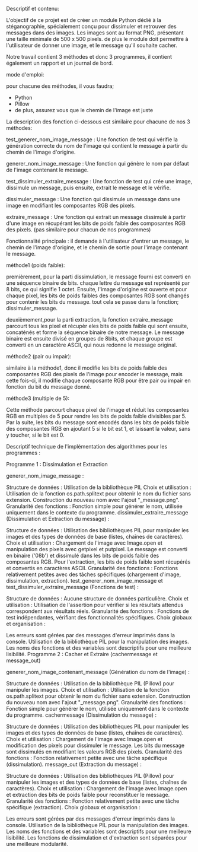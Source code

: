 Descriptif et contenu:

L'objectif de ce projet est de créer un module Python dédié à la stéganographie, spécialement conçu pour dissimuler et retrouver des messages dans des images. Les images sont au format PNG, présentant une taille minimale de 500 x 500 pixels. de plus le module doit permettre à l'utilisateur de donner une image, et le message qu'il souhaite cacher.

Notre travail contient 3 méthodes et donc 3 programmes, il contient également un rapport et un journal de bord.



mode d'emploi:

pour chacune des méthodes, il vous faudra;
- Python
- Pillow
- de plus, assurez vous que le chemin de l'image est juste

La description des fonction ci-dessous est similaire pour chacune de nos 3 méthodes:

test_generer_nom_image_message : Une fonction de test qui vérifie la génération correcte du nom de l'image qui contient le message à partir du chemin de l'image d'origine.

generer_nom_image_message : Une fonction qui génère le nom par défaut de l'image contenant le message.

test_dissimuler_extraire_message : Une fonction de test qui crée une image, dissimule un message, puis ensuite, extrait le message et le vérifie.

dissimuler_message : Une fonction qui dissimule un message dans une image en modifiant les composantes RGB des pixels.

extraire_message : Une fonction qui extrait un message dissimulé à partir d'une image en récupérant les bits de poids faible des composantes RGB des pixels. (pas similaire pour chacun de nos programmes)

Fonctionnalité principale : il demande à l'utilisateur d'entrer un message, le chemin de l'image d'origine, et le chemin de sortie pour l'image contenant le message.

méthode1 (poids faible):

premièrement, pour la parti dissimulation, le message fourni est converti en une séquence binaire de bits. chaque lettre du message est représenté par 8 bits, ce qui signifie 1 octet. Ensuite, l'image d'origine est ouverte et pour chaque pixel, les bits de poids faibles des composantes RGB sont changés pour contenir les bits du message. tout cela se passe dans la fonction; dissimuler_message.

deuxièmement,pour la parti extraction, la fonction extraire_message parcourt tous les pixel et récupèr eles bits de poids faible qui sont ensuite, concaténés et forme la séquence binaire de notre message.
Le message binaire est ensuite divisé en groupes de 8bits, et chaque groupe est converti en un caractère ASCII, qui nous redonne le message original.

méthode2 (pair ou impair):

similaire à la méthode1, donc il modifie les bits de poids faible des composantes RGB des pixels de l'image pour encoder le message, mais cette fois-ci, il modifie chaque composante RGB pour être pair ou impair en fonction du bit du message donné.

méthode3 (multiple de 5):

Cette méthode parcourt chaque pixel de l'image et réduit les composantes RGB en multiples de 5 pour rendre les bits de poids faible divisibles par 5. Par la suite, les bits du message sont encodés dans les bits de poids faible des composantes RGB en ajoutant 5 si le bit est 1, et laissant la valeur, sans y toucher, si le bit est 0.




Descriptif technique de l'implémentation des algorithmes pour les programmes :

Programme 1 : Dissimulation et Extraction

generer_nom_image_message :

Structure de données : Utilisation de la bibliothèque PIL
Choix et utilisation : Utilisation de la fonction os.path.splitext pour obtenir le nom du fichier sans extension. Construction du nouveau nom avec l'ajout "_message.png".
Granularité des fonctions : Fonction simple pour générer le nom, utilisée uniquement dans le contexte du programme.
dissimuler_extraire_message (Dissimulation et Extraction du message) :

Structure de données : Utilisation des bibliothèques PIL pour manipuler les images et des types de données de base (listes, chaînes de caractères).
Choix et utilisation :
Chargement de l'image avec Image.open et manipulation des pixels avec getpixel et putpixel.
Le message est converti en binaire ('08b') et dissimulé dans les bits de poids faible des composantes RGB.
Pour l'extraction, les bits de poids faible sont récupérés et convertis en caractères ASCII.
Granularité des fonctions : Fonctions relativement petites avec des tâches spécifiques (chargement d'image, dissimulation, extraction).
test_generer_nom_image_message et test_dissimuler_extraire_message (Fonctions de test) :

Structure de données : Aucune structure de données particulière.
Choix et utilisation : Utilisation de l'assertion pour vérifier si les résultats attendus correspondent aux résultats réels.
Granularité des fonctions : Fonctions de test indépendantes, vérifiant des fonctionnalités spécifiques.
Choix globaux et organisation :

Les erreurs sont gérées par des messages d'erreur imprimés dans la console.
Utilisation de la bibliothèque PIL pour la manipulation des images.
Les noms des fonctions et des variables sont descriptifs pour une meilleure lisibilité.
Programme 2 : Cacher et Extraire (cachermessage et message_out)

generer_nom_image_contenant_message (Génération du nom de l'image) :

Structure de données : Utilisation de la bibliothèque PIL (Pillow) pour manipuler les images.
Choix et utilisation : Utilisation de la fonction os.path.splitext pour obtenir le nom du fichier sans extension. Construction du nouveau nom avec l'ajout "_message.png".
Granularité des fonctions : Fonction simple pour générer le nom, utilisée uniquement dans le contexte du programme.
cachermessage (Dissimulation du message) :

Structure de données : Utilisation des bibliothèques PIL pour manipuler les images et des types de données de base (listes, chaînes de caractères).
Choix et utilisation :
Chargement de l'image avec Image.open et modification des pixels pour dissimuler le message.
Les bits du message sont dissimulés en modifiant les valeurs RGB des pixels.
Granularité des fonctions : Fonction relativement petite avec une tâche spécifique (dissimulation).
message_out (Extraction du message) :

Structure de données : Utilisation des bibliothèques PIL (Pillow) pour manipuler les images et des types de données de base (listes, chaînes de caractères).
Choix et utilisation :
Chargement de l'image avec Image.open et extraction des bits de poids faible pour reconstituer le message.
Granularité des fonctions : Fonction relativement petite avec une tâche spécifique (extraction).
Choix globaux et organisation :

Les erreurs sont gérées par des messages d'erreur imprimés dans la console.
Utilisation de la bibliothèque PIL pour la manipulation des images.
Les noms des fonctions et des variables sont descriptifs pour une meilleure lisibilité.
Les fonctions de dissimulation et d'extraction sont séparées pour une meilleure modularité.










